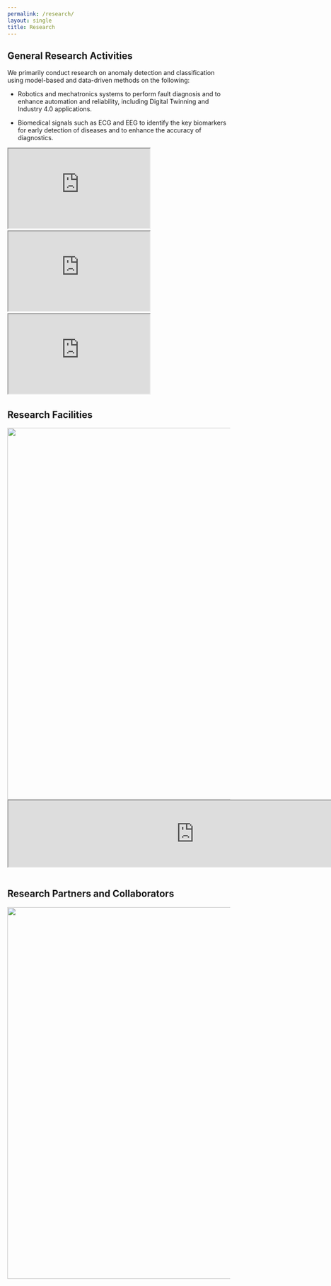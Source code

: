 ```yaml
---
permalink: /research/
layout: single
title: Research 
---
```


<!--## Call for Papers ##
[<img src="/assets/Docs/CCTA.pdf" width="400">](https://confcats-siteplex.s3.us-east-1.amazonaws.com/ccta24/ccta24_cfp_web_v13_b0a1bf1f32.pdf)-->

## General Research Activities ##
We primarily conduct research on anomaly detection and classification using model-based and data-driven methods on the following:

* Robotics and mechatronics systems to perform fault diagnosis and to enhance automation and reliability, including Digital Twinning and Industry 4.0 applications.

* Biomedical signals such as ECG and EEG to identify the key biomarkers for early detection of diseases and to enhance the accuracy of diagnostics.

<iframe src="https://www.youtube.com/embed/iNuVecPz7dw?si=caxDfggGkcOUPkBy" width="320" height="180" frameborder="1" allowfullscreen> </iframe> &emsp;

<iframe src="https://www.youtube.com/embed/Q9RnzF0kwnM?si=vaM_aFeNGs8VTOeO" width="320" height="180" frameborder="1" allowfullscreen> </iframe> &emsp;

<iframe src="https://www.youtube.com/embed/6QJiKrzK9bY?si=1XmLGugLnyXcKlAh" width="320" height="180" frameborder="1" allowfullscreen> </iframe> &emsp;


## Research Facilities ##
<img align="left" src="/assets/Figures/Facilities.png" width="840">

<!-- * 2x ER-FLEX 250 (UR-5e cobot + MiR250 AMR combo)

* 4x Turtlebot4

* 3x Bambulab X1 Multi-Filament (AMS) and Multi-Material-capable 3D-Printers

* 3x OrangeApps KUKA-compatible Robotic Arms

* 4x MinSeg Robotic System

* Sonotec PR 200 Combi Pulser

* Picoscope 5443D Oscilloscope

* Ultrasonic Immersion and Contact Transducers

* INTECO Dual-Rotor Aerodynamical System

* INTECO Antilock Braking System (ABS)

* Dell Bright Cluster HPC and Digital Twin System:
  * 1 PowerEdge R6525 Head Node
  * 3 PowerEdge R6525 Compute Node
  * 1 PowerEdge R750 GPU Node
  * 1 PowerEdge R6515 SDP Node  

* Festo CP LAB Variant 3, which includes the following:
  * 6x Pallet Transfer System
  * 4x System Trainers With A4 Frames
  * 2x CP Bridge
  * 1x Robotino + SIM Environment
  * 2x Magazine Modules
  * 1x Measurement Module
  * 1x Muscle Press Module
  * 1x Tunnel Furnace Module
  * 1x Workpiece Output Module  

* NVIDIA Jetson TX2   -->

<iframe src="https://www.markusng.com/assets/Figures/Facilities.png" width="840"> </iframe>&emsp;


## Research Partners and Collaborators ##

<img src="/assets/Figures/Logos.png" width="840">&emsp;&emsp;  


<!--
<img src="/assets/Figures/Monash.png" width="200">&emsp;&emsp;  

<img src="/assets/Figures/UAS.png" width="320">&emsp;&emsp;  

<img src="/assets/Figures/LiU.png" width="200">&emsp;&emsp;  

<img src="/assets/Figures/UEF.jpg" width="150">&emsp;&emsp;  

<img src="/assets/Figures/UKM.png" width="200">&emsp;&emsp; 

<img src="/assets/Figures/DoHWA.png" width="350">&emsp;&emsp;    

<img src="/assets/Figures/EES.png" width="200">&emsp;&emsp;    

<img src="/assets/Figures/DigiCat.png" width="200">&emsp;&emsp;    
-->
